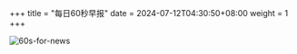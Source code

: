 +++
title = "每日60秒早报"
date = 2024-07-12T04:30:50+08:00
weight = 1
+++

![60s-for-news](/img/zaobao/zaobao.png "由 ALAPI 提供支持")
